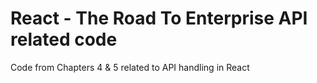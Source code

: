 # React - The Road To Enterprise API related code

Code from Chapters 4 & 5 related to API handling in React
